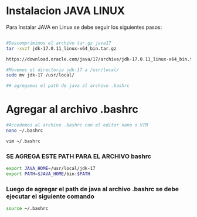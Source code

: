 # Instalacion JAVA LINUX

Para Instalar JAVA en Linux se debe seguir los siguientes pasos:

``` Bash

#Descomprimimos el archivo tar.gz java17
tar -xvzf jdk-17.0.11_linux-x64_bin.tar.gz

https://download.oracle.com/java/17/archive/jdk-17.0.11_linux-x64_bin.tar.gz

#Movemos el directorio jdk-17 a /usr/local/
sudo mv jdk-17 /usr/local/

## agregamos el path de java al archivo .bashrc

```

# Agregar al archivo .bashrc 

``` Bash
#Accedemos al archivo .bashrc con el editor nano o VIM
nano ~/.bashrc

vim ~/.bashrc

```


### SE AGREGA ESTE PATH PARA EL ARCHIVO  bashrc ###
``` Bash
export JAVA_HOME=/usr/local/jdk-17
export PATH=$JAVA_HOME/bin:$PATH
```


### Luego de agregar el path de java al archivo .bashrc se debe ejecutar el siguiente comando

``` Bash    
source ~/.bashrc
```

